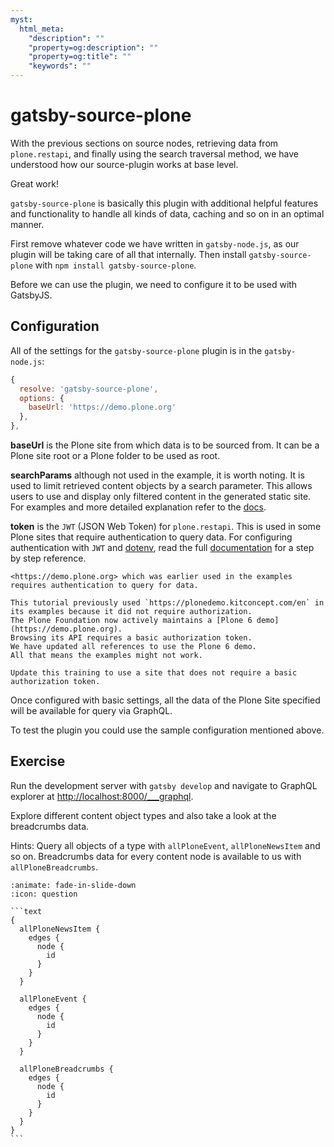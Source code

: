 ```yaml
---
myst:
  html_meta:
    "description": ""
    "property=og:description": ""
    "property=og:title": ""
    "keywords": ""
---
```


# gatsby-source-plone

With the previous sections on source nodes, retrieving data from `plone.restapi`, and finally using the search traversal method, we have understood how our source-plugin works at base level.

Great work!

`gatsby-source-plone` is basically this plugin with additional helpful features and functionality to handle all kinds of data, caching and so on in an optimal manner.

First remove whatever code we have written in `gatsby-node.js`, as our plugin will be taking care of all that internally.
Then install `gatsby-source-plone` with `npm install gatsby-source-plone`.

Before we can use the plugin, we need to configure it to be used with GatsbyJS.

## Configuration

All of the settings for the `gatsby-source-plone` plugin is in the `gatsby-node.js`:

```javascript
{
  resolve: 'gatsby-source-plone',
  options: {
    baseUrl: 'https://demo.plone.org'
  },
},
```

**baseUrl** is the Plone site from which data is to be sourced from.
It can be a Plone site root or a Plone folder to be used as root.

**searchParams** although not used in the example, it is worth noting.
It is used to limit retrieved content objects by a search parameter.
This allows users to use and display only filtered content in the generated static site.
For examples and more detailed explanation refer to the [docs](https://collective.github.io/gatsby-source-plone/reference/search_parameters/).

**token** is the `JWT` (JSON Web Token) for `plone.restapi`.
This is used in some Plone sites that require authentication to query data.
For configuring authentication with `JWT` and [dotenv](https://github.com/motdotla/dotenv), read the full [documentation](https://collective.github.io/gatsby-source-plone/reference/authentication/) for a step by step reference.

```{note}
<https://demo.plone.org> which was earlier used in the examples requires authentication to query for data.
```

```{warning}
This tutorial previously used `https://plonedemo.kitconcept.com/en` in its examples because it did not require authorization.
The Plone Foundation now actively maintains a [Plone 6 demo](https://demo.plone.org).
Browsing its API requires a basic authorization token.
We have updated all references to use the Plone 6 demo.
All that means the examples might not work. 
```

```{todo}
Update this training to use a site that does not require a basic authorization token.
```

Once configured with basic settings, all the data of the Plone Site specified will be available for query via GraphQL.

To test the plugin you could use the sample configuration mentioned above.

## Exercise

Run the development server with `gatsby develop` and navigate to GraphQL explorer at <http://localhost:8000/___graphql>.

Explore different content object types and also take a look at the breadcrumbs data.

Hints: Query all objects of a type with `allPloneEvent`, `allPloneNewsItem` and so on.
Breadcrumbs data for every content node is available to us with `allPloneBreadcrumbs`.

````{dropdown} Solution
:animate: fade-in-slide-down
:icon: question

```text
{
  allPloneNewsItem {
    edges {
      node {
        id
      }
    }
  }

  allPloneEvent {
    edges {
      node {
        id
      }
    }
  }

  allPloneBreadcrumbs {
    edges {
      node {
        id
      }
    }
  }
}
```
````
